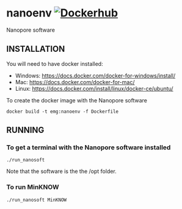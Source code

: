 # nanoenv [![Dockerhub](https://img.shields.io/docker/automated/jrottenberg/ffmpeg.svg)](https://hub.docker.com/r/nunofonseca/nanoenv/tags/)
Nanopore software

## INSTALLATION

You will need to have docker installed: 
- Windows: https://docs.docker.com/docker-for-windows/install/
- Mac: https://docs.docker.com/docker-for-mac/
- Linux: https://docs.docker.com/install/linux/docker-ce/ubuntu/


To create the docker image with the Nanopore software

`docker build -t emg:nanoenv -f Dockerfile`


## RUNNING

### To get a terminal with the Nanopore software installed

`./run_nanosoft`

Note that the software is the the /opt folder.


### To run MinKNOW

`./run_nanosoft MinKNOW`
 

